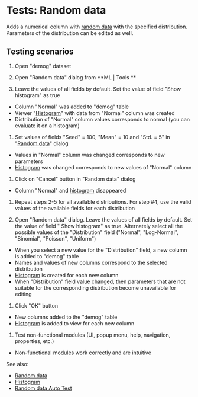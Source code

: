 <!-- TITLE: Tests: Random data -->
<!-- SUBTITLE: -->

# Tests: Random data

Adds a numerical column with [random data](random-data.md) with the specified distribution. Parameters of the
distribution can be edited as well.

## Testing scenarios

1. Open "demog" dataset

1. Open "Random data" dialog from  **ML | Tools **

1. Leave the values of all fields by default. Set the value of field "Show histogram" as true

* Column "Normal" was added to "demog" table
* Viewer "[Histogram](../visualize/viewers/histogram.md)" with data from "Normal" column was created
* Distribution of "Normal" column values corresponds to normal (you can evaluate it on a histogram)

1. Set values of fields "Seed" = 100, "Mean" = 10 and "Std. = 5" in "[Random data](random-data.md)"
   dialog

* Values in "Normal" column was changed corresponds to new parameters
* [Histogram](../visualize/viewers/histogram.md) was changed corresponds to new values of "Normal"
  column

1. Click on "Cancel" button in "Random data" dialog

* Column "Normal" and [histogram](../visualize/viewers/histogram.md) disappeared

1. Repeat steps 2-5 for all available distributions. For step #4, use the valid values of the available fields for each
   distribution

1. Open "Random data" dialog. Leave the values of all fields by default. Set the value of field "
   Show histogram" as true. Alternately select all the possible values ​​of the "Distribution"
   field ("Normal", "Log-Normal", "Binomial", "Poisson", "Uniform")

* When you select a new value for the "Distribution" field, a new column is added to "demog" table
* Names and values ​​of new columns correspond to the selected distribution
* [Histogram](../visualize/viewers/histogram.md) is created for each new column
* When "Distribution" field value changed, then parameters that are not suitable for the corresponding distribution
  become unavailable for editing

1. Click "OK" button

* New columns added to the "demog" table
* [Histogram](../visualize/viewers/histogram.md) is added to view for each new column

1. Test non-functional modules (UI, popup menu, help, navigation, properties, etc.)

* Non-functional modules work correctly and are intuitive

See also:

* [Random data](random-data.md)
* [Histogram](../visualize/viewers/histogram.md)
* [Random data Auto Test](random-data-test.side)
